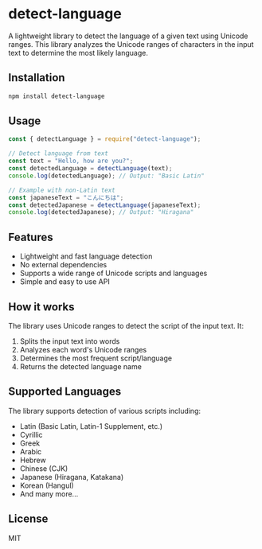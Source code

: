 # detect-language

A lightweight library to detect the language of a given text using Unicode ranges. This library analyzes the Unicode ranges of characters in the input text to determine the most likely language.

## Installation

```bash
npm install detect-language
```

## Usage

```javascript
const { detectLanguage } = require("detect-language");

// Detect language from text
const text = "Hello, how are you?";
const detectedLanguage = detectLanguage(text);
console.log(detectedLanguage); // Output: "Basic Latin"

// Example with non-Latin text
const japaneseText = "こんにちは";
const detectedJapanese = detectLanguage(japaneseText);
console.log(detectedJapanese); // Output: "Hiragana"
```

## Features

- Lightweight and fast language detection
- No external dependencies
- Supports a wide range of Unicode scripts and languages
- Simple and easy to use API

## How it works

The library uses Unicode ranges to detect the script of the input text. It:

1. Splits the input text into words
2. Analyzes each word's Unicode ranges
3. Determines the most frequent script/language
4. Returns the detected language name

## Supported Languages

The library supports detection of various scripts including:

- Latin (Basic Latin, Latin-1 Supplement, etc.)
- Cyrillic
- Greek
- Arabic
- Hebrew
- Chinese (CJK)
- Japanese (Hiragana, Katakana)
- Korean (Hangul)
- And many more...

## License

MIT

